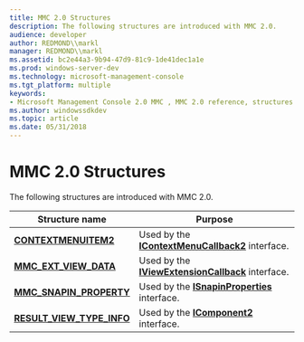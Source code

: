 ```yaml
---
title: MMC 2.0 Structures
description: The following structures are introduced with MMC 2.0.
audience: developer
author: REDMOND\\markl
manager: REDMOND\\markl
ms.assetid: bc2e44a3-9b94-47d9-81c9-1de41dec1a1e
ms.prod: windows-server-dev
ms.technology: microsoft-management-console
ms.tgt_platform: multiple
keywords:
- Microsoft Management Console 2.0 MMC , MMC 2.0 reference, structures
ms.author: windowssdkdev
ms.topic: article
ms.date: 05/31/2018
---
```


# MMC 2.0 Structures

The following structures are introduced with MMC 2.0.



| Structure name                                            | Purpose                                                                         |
|-----------------------------------------------------------|---------------------------------------------------------------------------------|
| [**CONTEXTMENUITEM2**](/windows/desktop/api/Mmc/ns-mmc-_contextmenuitem2)              | Used by the [**IContextMenuCallback2**](/windows/desktop/api/Mmc/nn-mmc-icontextmenucallback2) interface.   |
| [**MMC\_EXT\_VIEW\_DATA**](/windows/desktop/api/Mmc/ns-mmc-_mmc_ext_view_data)         | Used by the [**IViewExtensionCallback**](/windows/desktop/api/Mmc/nn-mmc-iviewextensioncallback) interface. |
| [**MMC\_SNAPIN\_PROPERTY**](/windows/desktop/api/Mmcobj/ns-mmcobj-_mmc_snapin_property)      | Used by the [**ISnapinProperties**](/windows/desktop/api/Mmcobj/nn-mmcobj-isnapinproperties) interface.           |
| [**RESULT\_VIEW\_TYPE\_INFO**](/windows/desktop/api/Mmc/ns-mmc-_result_view_type_info) | Used by the [**IComponent2**](/windows/desktop/api/Mmc/nn-mmc-icomponent2) interface.                       |



 

 

 




